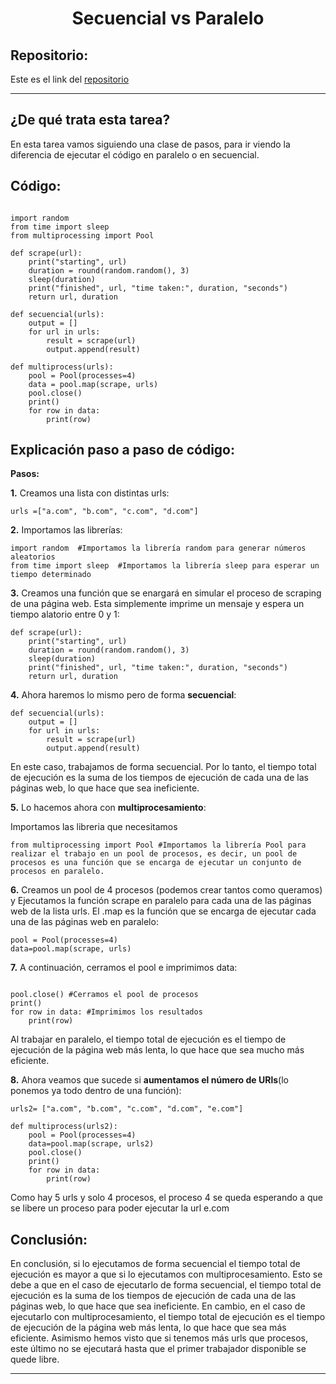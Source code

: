 <h1 align="center">Secuencial vs Paralelo</h1>

<h2>Repositorio:</h2>

Este es el link del [repositorio](https://github.com/albabernal03/Tarea-en-paralelo)

***
<h2>¿De qué trata esta tarea?</h2>
En esta tarea vamos siguiendo una clase de pasos, para ir viendo la diferencia de ejecutar el código en paralelo o en secuencial.

<h2>Código:</h2>

```

import random  
from time import sleep  
from multiprocessing import Pool

def scrape(url):
    print("starting", url)
    duration = round(random.random(), 3) 
    sleep(duration)
    print("finished", url, "time taken:", duration, "seconds")
    return url, duration

def secuencial(urls):
    output = []
    for url in urls:
        result = scrape(url)
        output.append(result)

def multiprocess(urls):
    pool = Pool(processes=4) 
    data = pool.map(scrape, urls)
    pool.close() 
    print()
    for row in data: 
        print(row)

```

<h2>Explicación paso a paso de código:</h2>

**Pasos:**

**1.** Creamos una lista con distintas urls:

```
urls =["a.com", "b.com", "c.com", "d.com"]
```
**2.** Importamos las librerías:

```
import random  #Importamos la librería random para generar números aleatorios
from time import sleep  #Importamos la librería sleep para esperar un tiempo determinado
```

**3.** Creamos una función que se enargará en simular el proceso de scraping de una página web. Esta simplemente imprime un mensaje y espera un tiempo alatorio entre 0 y 1:

```
def scrape(url):
    print("starting", url)
    duration = round(random.random(), 3) 
    sleep(duration)
    print("finished", url, "time taken:", duration, "seconds")
    return url, duration

```

**4.** Ahora haremos lo mismo pero de forma **secuencial**:

```
def secuencial(urls):
    output = []
    for url in urls:
        result = scrape(url)
        output.append(result)

```
En este caso, trabajamos de forma secuencial. Por lo tanto, el tiempo total de ejecución es la suma de los tiempos de ejecución de cada una de las páginas web, lo que hace que sea ineficiente.

**5.** Lo hacemos ahora con **multiprocesamiento**:

Importamos las libreria que necesitamos

```
from multiprocessing import Pool #Importamos la librería Pool para realizar el trabajo en un pool de procesos, es decir, un pool de procesos es una función que se encarga de ejecutar un conjunto de procesos en paralelo.

```

**6.** Creamos un pool de 4 procesos (podemos crear tantos como queramos) y Ejecutamos la función scrape en paralelo para cada una de las páginas web de la lista urls. El .map es la función que se encarga de ejecutar cada una de las páginas web en paralelo:

```
pool = Pool(processes=4)
data=pool.map(scrape, urls)

```

**7.** A continuación, cerramos el pool e imprimimos data:

```

pool.close() #Cerramos el pool de procesos
print()
for row in data: #Imprimimos los resultados
    print(row)

```

Al trabajar en paralelo, el tiempo total de ejecución es el tiempo de ejecución de la página web más lenta, lo que hace que sea mucho más eficiente.


**8.** Ahora veamos que sucede si **aumentamos el número de URls**(lo ponemos ya todo dentro de una función):

```
urls2= ["a.com", "b.com", "c.com", "d.com", "e.com"]

def multiprocess(urls2):
    pool = Pool(processes=4) 
    data=pool.map(scrape, urls2) 
    pool.close() 
    print()
    for row in data: 
        print(row)

```
Como hay 5 urls y solo 4 procesos, el proceso 4 se queda esperando a que se libere un proceso para poder ejecutar la url e.com


<h2>Conclusión:</h2>

En conclusión, si lo ejecutamos de forma secuencial el tiempo total de ejecución es mayor a que si lo ejecutamos con multiprocesamiento. Esto se debe a que en el caso de ejecutarlo de forma secuencial, el tiempo total de ejecución es la suma de los tiempos de ejecución de cada una de las páginas web, lo que hace que sea ineficiente. En cambio, en el caso de ejecutarlo con multiprocesamiento, el tiempo total de ejecución es el tiempo de ejecución de la página web más lenta, lo que hace que sea más eficiente. Asimismo hemos visto que si tenemos más urls que procesos, este último no se ejecutará hasta que el primer trabajador disponible se quede libre.





***
